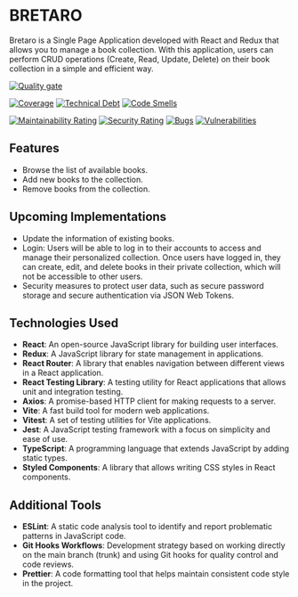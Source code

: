 # BRETARO

Bretaro is a Single Page Application developed with React and Redux that allows you to manage a book collection. With this application, users can perform CRUD operations (Create, Read, Update, Delete) on their book collection in a simple and efficient way.

[![Quality gate](https://sonarcloud.io/api/project_badges/quality_gate?project=isdi-coders-2023_Camino-Losada-Final-Project-front-202304-bcn)](https://sonarcloud.io/summary/new_code?id=isdi-coders-2023_Camino-Losada-Final-Project-front-202304-bcn)

[![Coverage](https://sonarcloud.io/api/project_badges/measure?project=isdi-coders-2023_Camino-Losada-Final-Project-front-202304-bcn&metric=coverage)](https://sonarcloud.io/summary/new_code?id=isdi-coders-2023_Camino-Losada-Final-Project-front-202304-bcn)
[![Technical Debt](https://sonarcloud.io/api/project_badges/measure?project=isdi-coders-2023_Camino-Losada-Final-Project-front-202304-bcn&metric=sqale_index)](https://sonarcloud.io/summary/new_code?id=isdi-coders-2023_Camino-Losada-Final-Project-front-202304-bcn)
[![Code Smells](https://sonarcloud.io/api/project_badges/measure?project=isdi-coders-2023_Camino-Losada-Final-Project-front-202304-bcn&metric=code_smells)](https://sonarcloud.io/summary/new_code?id=isdi-coders-2023_Camino-Losada-Final-Project-front-202304-bcn)

[![Maintainability Rating](https://sonarcloud.io/api/project_badges/measure?project=isdi-coders-2023_Camino-Losada-Final-Project-front-202304-bcn&metric=sqale_rating)](https://sonarcloud.io/summary/new_code?id=isdi-coders-2023_Camino-Losada-Final-Project-front-202304-bcn)
[![Security Rating](https://sonarcloud.io/api/project_badges/measure?project=isdi-coders-2023_Camino-Losada-Final-Project-front-202304-bcn&metric=security_rating)](https://sonarcloud.io/summary/new_code?id=isdi-coders-2023_Camino-Losada-Final-Project-front-202304-bcn)
[![Bugs](https://sonarcloud.io/api/project_badges/measure?project=isdi-coders-2023_Camino-Losada-Final-Project-front-202304-bcn&metric=bugs)](https://sonarcloud.io/summary/new_code?id=isdi-coders-2023_Camino-Losada-Final-Project-front-202304-bcn)
[![Vulnerabilities](https://sonarcloud.io/api/project_badges/measure?project=isdi-coders-2023_Camino-Losada-Final-Project-front-202304-bcn&metric=vulnerabilities)](https://sonarcloud.io/summary/new_code?id=isdi-coders-2023_Camino-Losada-Final-Project-front-202304-bcn)

## Features

- Browse the list of available books.
- Add new books to the collection.
- Remove books from the collection.

## Upcoming Implementations

- Update the information of existing books.
- Login: Users will be able to log in to their accounts to access and manage their personalized collection. Once users have logged in, they can create, edit, and delete books in their private collection, which will not be accessible to other users.
- Security measures to protect user data, such as secure password storage and secure authentication via JSON Web Tokens.

## Technologies Used

- **React**: An open-source JavaScript library for building user interfaces.
- **Redux**: A JavaScript library for state management in applications.
- **React Router**: A library that enables navigation between different views in a React application.
- **React Testing Library**: A testing utility for React applications that allows unit and integration testing.
- **Axios**: A promise-based HTTP client for making requests to a server.
- **Vite**: A fast build tool for modern web applications.
- **Vitest**: A set of testing utilities for Vite applications.
- **Jest**: A JavaScript testing framework with a focus on simplicity and ease of use.
- **TypeScript**: A programming language that extends JavaScript by adding static types.
- **Styled Components**: A library that allows writing CSS styles in React components.

## Additional Tools

- **ESLint**: A static code analysis tool to identify and report problematic patterns in JavaScript code.
- **Git Hooks Workflows**: Development strategy based on working directly on the main branch (trunk) and using Git hooks for quality control and code reviews.
- **Prettier**: A code formatting tool that helps maintain consistent code style in the project.
